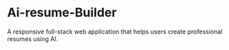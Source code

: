 # Ai-resume-Builder
A responsive full-stack web application that helps users create professional resumes using AI.
